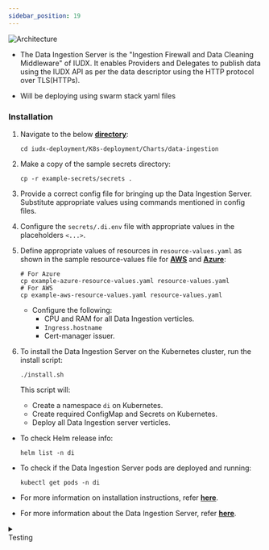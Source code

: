 ```yaml
---
sidebar_position: 19
---
```


<div class="img_background">
<div style={{textAlign: 'center'}}>

![Architecture](https://s3-ap-south-1-docs-resources.s3.ap-south-1.amazonaws.com/IUDX-resources/data_ingestion_server.png)<br/>

</div></div>

+ The Data Ingestion Server is the "Ingestion Firewall and Data Cleaning Middleware" of IUDX. It enables Providers and Delegates to publish data using the IUDX API as per the data descriptor using the HTTP protocol over TLS(HTTPs).

+ Will be deploying using swarm stack yaml files


### Installation

1. Navigate to the below **[directory](https://github.com/datakaveri/iudx-deployment/tree/5.0.0/K8s-deployment/Charts/data-ingestion)**: 
    ```
    cd iudx-deployment/K8s-deployment/Charts/data-ingestion
    ```

2. Make a copy of the sample secrets directory:
    ```
    cp -r example-secrets/secrets .
    ```

3. Provide a correct config file for bringing up the Data Ingestion Server. Substitute appropriate values using commands mentioned in config files.

4. Configure the `secrets/.di.env` file with appropriate values in the placeholders `<...>`.

5. Define appropriate values of resources in `resource-values.yaml` as shown in the sample resource-values file for **[AWS](https://github.com/datakaveri/iudx-deployment/blob/5.0.0/K8s-deployment/Charts/data-ingestion/example-aws-resource-values.yaml)** and **[Azure](https://github.com/datakaveri/iudx-deployment/blob/5.0.0/K8s-deployment/Charts/data-ingestion/example-azure-resource-values.yaml)**:

    ```
    # For Azure
    cp example-azure-resource-values.yaml resource-values.yaml
    # For AWS
    cp example-aws-resource-values.yaml resource-values.yaml
    ```

    - Configure the following:
      - CPU and RAM for all Data Ingestion verticles.
      - `Ingress.hostname` 
      - Cert-manager issuer.

6. To install the Data Ingestion Server on the Kubernetes cluster, run the install script:
    ```
    ./install.sh
    ```

    This script will:
    - Create a namespace `di` on Kubernetes.
    - Create required ConfigMap and Secrets on Kubernetes.
    - Deploy all Data Ingestion server verticles.

- To check Helm release info:
    ```
    helm list -n di
    ```

- To check if the Data Ingestion Server pods are deployed and running:
    ```
    kubectl get pods -n di
    ```

- For more information on installation instructions, refer **[here](https://github.com/datakaveri/iudx-deployment/tree/5.0.0/K8s-deployment/Charts/data-ingestion#introduction)**.
- For more information about the Data Ingestion Server, refer **[here](https://github.com/datakaveri/iudx-gis-interface/tree/5.0.0)**.

<details>
<summary><div class="style">Testing</div></summary>

- Data Ingestion Server API documentation can be accessed from `https://<di-domain>/apis`.
- Check the logs of all pods in `di` namespace; there should not be any error log. If any errors are present, address them as specified/indicated by the log:
    ```
    kubectl logs -f -n di <di-pod-name>
    ```

</details>
